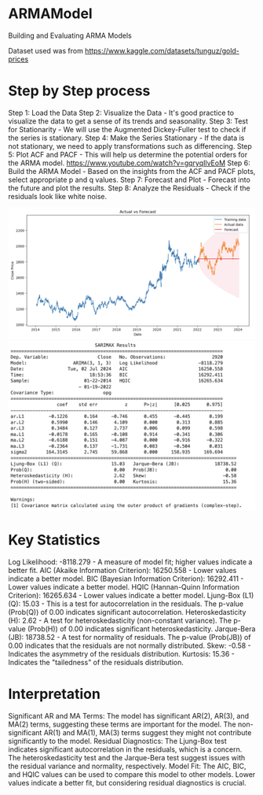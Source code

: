 # ARMAModel
Building and Evaluating ARMA Models

Dataset used was from https://www.kaggle.com/datasets/tunguz/gold-prices

# Step by Step process

Step 1: Load the Data
Step 2: Visualize the Data - It's good practice to visualize the data to get a sense of its trends and seasonality.
Step 3: Test for Stationarity - We will use the Augmented Dickey-Fuller test to check if the series is stationary.
Step 4: Make the Series Stationary - If the data is not stationary, we need to apply transformations such as differencing.
Step 5: Plot ACF and PACF - This will help us determine the potential orders for the ARMA model. https://www.youtube.com/watch?v=gqryqIlvEoM
Step 6: Build the ARMA Model - Based on the insights from the ACF and PACF plots, select appropriate p and q values.
Step 7: Forecast and Plot - Forecast into the future and plot the results.
Step 8: Analyze the Residuals - Check if the residuals look like white noise.

<img src="images/1.png" alt="My Image" width="700"/>
<img src="images/2.png" alt="My Image" width="700"/>

# Key Statistics

Log Likelihood: -8118.279 - A measure of model fit; higher values indicate a better fit.
AIC (Akaike Information Criterion): 16250.558 - Lower values indicate a better model.
BIC (Bayesian Information Criterion): 16292.411 - Lower values indicate a better model.
HQIC (Hannan-Quinn Information Criterion): 16265.634 - Lower values indicate a better model.
Ljung-Box (L1) (Q): 15.03 - This is a test for autocorrelation in the residuals. The p-value (Prob(Q)) of 0.00 indicates significant autocorrelation.
Heteroskedasticity (H): 2.62 - A test for heteroskedasticity (non-constant variance). The p-value (Prob(H)) of 0.00 indicates significant heteroskedasticity.
Jarque-Bera (JB): 18738.52 - A test for normality of residuals. The p-value (Prob(JB)) of 0.00 indicates that the residuals are not normally distributed.
Skew: -0.58 - Indicates the asymmetry of the residuals distribution.
Kurtosis: 15.36 - Indicates the "tailedness" of the residuals distribution.

# Interpretation

Significant AR and MA Terms: The model has significant AR(2), AR(3), and MA(2) terms, suggesting these terms are important for the model. The non-significant AR(1) and MA(1), MA(3) terms suggest they might not contribute significantly to the model.
Residual Diagnostics: The Ljung-Box test indicates significant autocorrelation in the residuals, which is a concern. The heteroskedasticity test and the Jarque-Bera test suggest issues with the residual variance and normality, respectively.
Model Fit: The AIC, BIC, and HQIC values can be used to compare this model to other models. Lower values indicate a better fit, but considering residual diagnostics is crucial.
